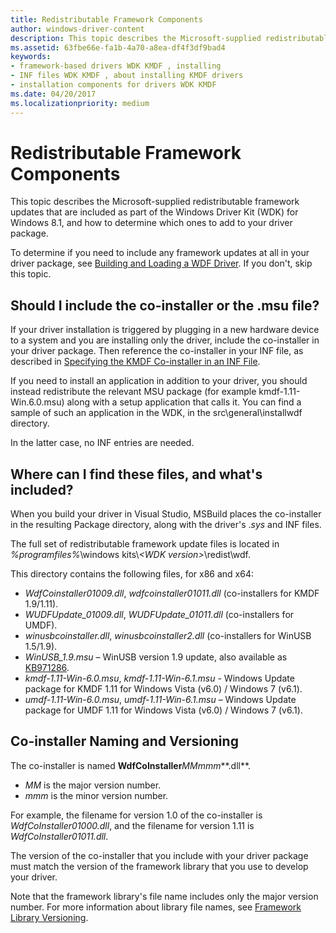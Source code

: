 ```yaml
---
title: Redistributable Framework Components
author: windows-driver-content
description: This topic describes the Microsoft-supplied redistributable framework updates that are included as part of the Windows Driver Kit (WDK) for Windows 8.1, and how to determine which ones to add to your driver package.
ms.assetid: 63fbe66e-fa1b-4a70-a8ea-df4f3df9bad4
keywords:
- framework-based drivers WDK KMDF , installing
- INF files WDK KMDF , about installing KMDF drivers
- installation components for drivers WDK KMDF
ms.date: 04/20/2017
ms.localizationpriority: medium
---
```


# Redistributable Framework Components


This topic describes the Microsoft-supplied redistributable framework updates that are included as part of the Windows Driver Kit (WDK) for Windows 8.1, and how to determine which ones to add to your driver package.

To determine if you need to include any framework updates at all in your driver package, see [Building and Loading a WDF Driver](building-and-loading-a-kmdf-driver.md). If you don't, skip this topic.

## Should I include the co-installer or the .msu file?


If your driver installation is triggered by plugging in a new hardware device to a system and you are installing only the driver, include the co-installer in your driver package. Then reference the co-installer in your INF file, as described in [Specifying the KMDF Co-installer in an INF File](installing-the-framework-s-co-installer.md).

If you need to install an application in addition to your driver, you should instead redistribute the relevant MSU package (for example kmdf-1.11-Win.6.0.msu) along with a setup application that calls it. You can find a sample of such an application in the WDK, in the src\\general\\installwdf directory.

In the latter case, no INF entries are needed.

## Where can I find these files, and what's included?


When you build your driver in Visual Studio, MSBuild places the co-installer in the resulting Package directory, along with the driver's .*sys* and INF files.

The full set of redistributable framework update files is located in *%programfiles%*\\windows kits\\*&lt;WDK version&gt;*\\redist\\wdf.

This directory contains the following files, for x86 and x64:

-   *WdfCoinstaller01009.dll*, *wdfcoinstaller01011.dll* (co-installers for KMDF 1.9/1.11).
-   *WUDFUpdate\_01009.dll*, *WUDFUpdate\_01011.dll* (co-installers for UMDF).
-   *winusbcoinstaller.dll*, *winusbcoinstaller2.dll* (co-installers for WinUSB 1.5/1.9).
-   *WinUSB\_1.9.msu* – WinUSB version 1.9 update, also available as [KB971286](http://support.microsoft.com/kb/971286).
-   *kmdf-1.11-Win-6.0.msu*, *kmdf-1.11-Win-6.1.msu* - Windows Update package for KMDF 1.11 for Windows Vista (v6.0) / Windows 7 (v6.1).
-   *umdf-1.11-Win-6.0.msu*, *umdf-1.11-Win-6.1.msu* – Windows Update package for UMDF 1.11 for Windows Vista (v6.0) / Windows 7 (v6.1).

## Co-installer Naming and Versioning


The co-installer is named **WdfCoInstaller***MMmmm***.dll**.

-   *MM* is the major version number.
-   *mmm* is the minor version number.

For example, the filename for version 1.0 of the co-installer is *WdfCoInstaller01000.dll*, and the filename for version 1.11 is *WdfCoInstaller01011.dll*.

The version of the co-installer that you include with your driver package must match the version of the framework library that you use to develop your driver.

Note that the framework library's file name includes only the major version number. For more information about library file names, see [Framework Library Versioning](framework-library-versioning.md).

 

 






